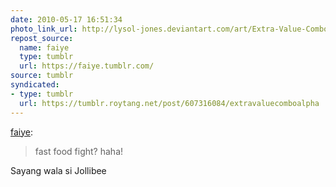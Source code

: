 ```yaml
---
date: 2010-05-17 16:51:34
photo_link_url: http://lysol-jones.deviantart.com/art/Extra-Value-Combo-Alpha-66945355
repost_source:
  name: faiye
  type: tumblr
  url: https://faiye.tumblr.com/
source: tumblr
syndicated:
- type: tumblr
  url: https://tumblr.roytang.net/post/607316084/extravaluecomboalpha
---
```


<p><a href="http://faiye.tumblr.com/post/573050042/extravaluecomboalpha">faiye</a>:</p>
<blockquote>
<p>fast food fight? haha!</p>
</blockquote>
<p>Sayang wala si Jollibee</p>
